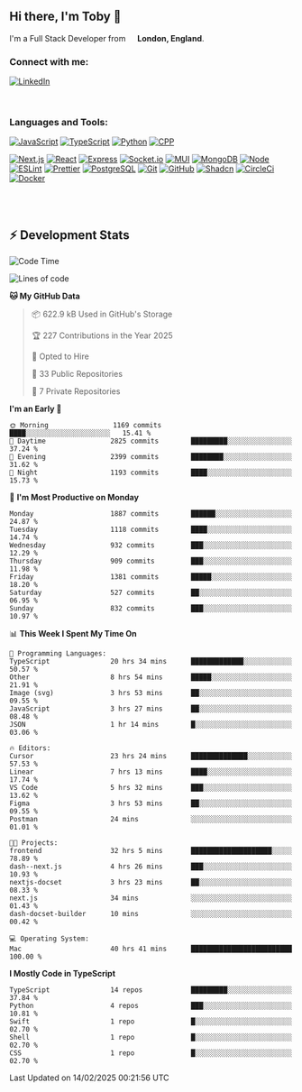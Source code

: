 ## Hi there, I'm Toby 👋

I'm a Full Stack Developer from <img src="https://cdn-icons-png.flaticon.com/512/197/197374.png" width="13" /> **London, England**.

### Connect with me:

[![LinkedIn][linkedin-shield]][linkedin-url]

<br />

### Languages and Tools:

[![JavaScript][JavaScript]][JavaScript-url] [![TypeScript][TypeScript]][TypeScript-url] [![Python][Python]][Python-url] [![CPP][CPP]][CPP-url]

[![Next.js][Next.js]][Next-url] [![React][React.js]][React-url] [![Express][Express.js]][Express-url] [![Socket.io][SocketIo]][SocketIo-url] [![MUI][MUI]][MUI-url] [![MongoDB][MongoDB]][Mongo-url] [![Node][Node.js]][Node-url] [![ESLint][ESLint]][ESLint-url] [![Prettier][Prettier]][Prettier-url] [![PostgreSQL][PostgreSQL]][PostgreSQL-url] [![Git][Git]][Git-url] [![GitHub][GitHub]][GitHub-url] [![Shadcn][Shadcn]][Shadcn-url] [![CircleCi][CircleCi]][CircleCi-url] [![Docker][Docker]][Docker-url]

<br />
<br />

## :zap: Development Stats

<!--START_SECTION:waka-->
![Code Time](http://img.shields.io/badge/Code%20Time-1%2C168%20hrs%2030%20mins-blue)

![Lines of code](https://img.shields.io/badge/From%20Hello%20World%20I%27ve%20Written-3.3%20million%20lines%20of%20code-blue)

**🐱 My GitHub Data** 

> 📦 622.9 kB Used in GitHub's Storage 
 > 
> 🏆 227 Contributions in the Year 2025
 > 
> 💼 Opted to Hire
 > 
> 📜 33 Public Repositories 
 > 
> 🔑 7 Private Repositories 
 > 
**I'm an Early 🐤** 

```text
🌞 Morning                1169 commits        ████░░░░░░░░░░░░░░░░░░░░░   15.41 % 
🌆 Daytime                2825 commits        █████████░░░░░░░░░░░░░░░░   37.24 % 
🌃 Evening                2399 commits        ████████░░░░░░░░░░░░░░░░░   31.62 % 
🌙 Night                  1193 commits        ████░░░░░░░░░░░░░░░░░░░░░   15.73 % 
```
📅 **I'm Most Productive on Monday** 

```text
Monday                   1887 commits        ██████░░░░░░░░░░░░░░░░░░░   24.87 % 
Tuesday                  1118 commits        ████░░░░░░░░░░░░░░░░░░░░░   14.74 % 
Wednesday                932 commits         ███░░░░░░░░░░░░░░░░░░░░░░   12.29 % 
Thursday                 909 commits         ███░░░░░░░░░░░░░░░░░░░░░░   11.98 % 
Friday                   1381 commits        █████░░░░░░░░░░░░░░░░░░░░   18.20 % 
Saturday                 527 commits         ██░░░░░░░░░░░░░░░░░░░░░░░   06.95 % 
Sunday                   832 commits         ███░░░░░░░░░░░░░░░░░░░░░░   10.97 % 
```


📊 **This Week I Spent My Time On** 

```text
💬 Programming Languages: 
TypeScript               20 hrs 34 mins      █████████████░░░░░░░░░░░░   50.57 % 
Other                    8 hrs 54 mins       █████░░░░░░░░░░░░░░░░░░░░   21.91 % 
Image (svg)              3 hrs 53 mins       ██░░░░░░░░░░░░░░░░░░░░░░░   09.55 % 
JavaScript               3 hrs 27 mins       ██░░░░░░░░░░░░░░░░░░░░░░░   08.48 % 
JSON                     1 hr 14 mins        █░░░░░░░░░░░░░░░░░░░░░░░░   03.06 % 

🔥 Editors: 
Cursor                   23 hrs 24 mins      ██████████████░░░░░░░░░░░   57.53 % 
Linear                   7 hrs 13 mins       ████░░░░░░░░░░░░░░░░░░░░░   17.74 % 
VS Code                  5 hrs 32 mins       ███░░░░░░░░░░░░░░░░░░░░░░   13.62 % 
Figma                    3 hrs 53 mins       ██░░░░░░░░░░░░░░░░░░░░░░░   09.55 % 
Postman                  24 mins             ░░░░░░░░░░░░░░░░░░░░░░░░░   01.01 % 

🐱‍💻 Projects: 
frontend                 32 hrs 5 mins       ████████████████████░░░░░   78.89 % 
dash--next.js            4 hrs 26 mins       ███░░░░░░░░░░░░░░░░░░░░░░   10.93 % 
nextjs-docset            3 hrs 23 mins       ██░░░░░░░░░░░░░░░░░░░░░░░   08.33 % 
next.js                  34 mins             ░░░░░░░░░░░░░░░░░░░░░░░░░   01.43 % 
dash-docset-builder      10 mins             ░░░░░░░░░░░░░░░░░░░░░░░░░   00.42 % 

💻 Operating System: 
Mac                      40 hrs 41 mins      █████████████████████████   100.00 % 
```

**I Mostly Code in TypeScript** 

```text
TypeScript               14 repos            █████████░░░░░░░░░░░░░░░░   37.84 % 
Python                   4 repos             ███░░░░░░░░░░░░░░░░░░░░░░   10.81 % 
Swift                    1 repo              █░░░░░░░░░░░░░░░░░░░░░░░░   02.70 % 
Shell                    1 repo              █░░░░░░░░░░░░░░░░░░░░░░░░   02.70 % 
CSS                      1 repo              █░░░░░░░░░░░░░░░░░░░░░░░░   02.70 % 
```




 Last Updated on 14/02/2025 00:21:56 UTC
<!--END_SECTION:waka-->


<!-- MARKDOWN LINKS & IMAGES -->
<!-- https://www.markdownguide.org/basic-syntax/#reference-style-links -->

[CPP-url]: https://cplusplus.com/
[CPP]: https://img.shields.io/badge/-C++-blue?style=for-the-badge&logo=cplusplus
[JavaScript-url]: https://developer.mozilla.org/en-US/docs/Web/JavaScript
[JavaScript]: https://shields.io/badge/JavaScript-F7DF1E?logo=JavaScript&logoColor=000&style=for-the-badge
[TypeScript-url]: https://www.typescriptlang.org/
[TypeScript]: https://shields.io/badge/TypeScript-3178C6?logo=TypeScript&logoColor=FFF&style=for-the-badge
[Python-url]: https://www.python.org/
[Python]: https://img.shields.io/badge/python-3670A0?style=for-the-badge&logo=python&logoColor=ffdd54
[linkedin-shield]: https://img.shields.io/badge/LinkedIn-0077B5?style=for-the-badge&logo=linkedin&logoColor=white
[linkedin-url]: https://linkedin.com/in/toby-dixon-smith/
[Next.js]: https://img.shields.io/badge/next.js-000000?style=for-the-badge&logo=nextdotjs&logoColor=white
[Next-url]: https://nextjs.org/
[React.js]: https://img.shields.io/badge/React-20232A?style=for-the-badge&logo=react&logoColor=61DAFB
[React-url]: https://reactjs.org/
[Express.js]: https://img.shields.io/badge/Express.js-404D59?style=for-the-badge&logo=express
[Express-url]: https://expressjs.com/
[Node.js]: https://img.shields.io/badge/Node.js-43853D?style=for-the-badge&logo=node.js&logoColor=white
[Node-url]: https://nodejs.org/
[MongoDB]: https://img.shields.io/badge/MongoDB-4EA94B?style=for-the-badge&logo=mongodb&logoColor=white
[Mongo-url]: https://www.mongodb.com/
[ESLint]: https://img.shields.io/badge/eslint-3A33D1?style=for-the-badge&logo=eslint&logoColor=white
[ESLint-url]: https://eslint.org/
[Prettier]: https://img.shields.io/badge/prettier-1A2C34?style=for-the-badge&logo=prettier&logoColor=F7BA3E
[Prettier-url]: https://prettier.io/
[SocketIo-url]: https://socket.io/
[SocketIo]: https://img.shields.io/badge/Socket.io-010101?style=for-the-badge&logo=socket.io&badgeColor=010101
[MUI-url]: https://mui.com/
[MUI]: https://img.shields.io/badge/MUI-%230081CB.svg?style=for-the-badge&logo=mui&logoColor=white
[PostgreSQL-url]: https://www.postgresql.org/
[PostgreSQL]: https://img.shields.io/badge/postgresql-4169e1?style=for-the-badge&logo=postgresql&logoColor=white
[Git-url]: https://git-scm.com/
[Git]: https://img.shields.io/badge/GIT-E44C30?style=for-the-badge&logo=git&logoColor=white
[GitHub-url]: https://github.com/
[GitHub]: https://img.shields.io/badge/GitHub-100000?style=for-the-badge&logo=github&logoColor=white
[Shadcn-url]: https://ui.shadcn.com/
[Shadcn]: https://img.shields.io/badge/shadcn%2Fui-000?logo=shadcnui&logoColor=fff&style=for-the-badge
[CircleCi-url]: https://ui.shadcn.com/
[CircleCi]: https://img.shields.io/badge/circleci-343434?logo=circleci&logoColor=fff&style=for-the-badge
[Docker-url]: https://ui.shadcn.com/
[Docker]: https://img.shields.io/badge/docker-2496ED?logo=docker&logoColor=fff&style=for-the-badge
